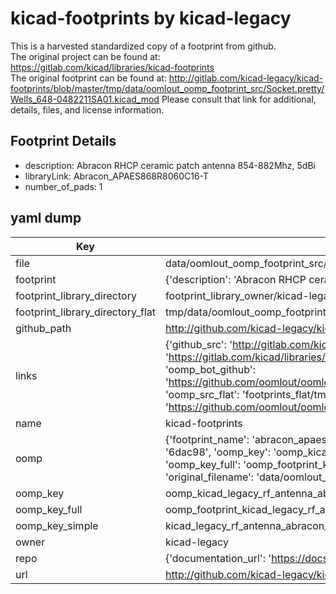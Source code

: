 # kicad-footprints by kicad-legacy  
This is a harvested standardized copy of a footprint from github.  
The original project can be found at:  
https://gitlab.com/kicad/libraries/kicad-footprints  
The original footprint can be found at:
http://gitlab.com/kicad-legacy/kicad-footprints/blob/master/tmp/data/oomlout_oomp_footprint_src/Socket.pretty/Wells_648-0482211SA01.kicad_mod
Please consult that link for additional, details, files, and license information.  
## Footprint Details
* description: Abracon RHCP ceramic patch antenna 854-882Mhz, 5dBi  
* libraryLink: Abracon_APAES868R8060C16-T  
* number_of_pads: 1  
## yaml dump  
| Key | Value |  
| --- | --- |  
| file | data/oomlout_oomp_footprint_src/kicad-footprints/RF_Antenna.pretty/Abracon_APAES868R8060C16-T.kicad_mod |  
| footprint | {'description': 'Abracon RHCP ceramic patch antenna 854-882Mhz, 5dBi', 'libraryLink': 'Abracon_APAES868R8060C16-T', 'number_of_pads': 1} |  
| footprint_library_directory | footprint_library_owner/kicad-legacy_kicad-footprints |  
| footprint_library_directory_flat | tmp/data/oomlout_oomp_footprint_src/footprints_flat/kicad_legacy_rf_antenna_abracon_apaes868r8060c16_t/working |  
| github_path | http://github.com/kicad-legacy/kicad-footprints/blob/master/tmp/data/oomlout_oomp_footprint_src/RF_Antenna.pretty/Abracon_APAES868R8060C16-T.kicad_mod |  
| links | {'github_src': 'http://gitlab.com/kicad-legacy/kicad-footprints/blob/master/tmp/data/oomlout_oomp_footprint_src/Socket.pretty/Wells_648-0482211SA01.kicad_mod', 'github_src_repo': 'https://gitlab.com/kicad/libraries/kicad-footprints', 'oomp_bot': 'tmp/data/oomlout_oomp_footprint_src/footprints/kicad_legacy_rf_antenna_abracon_apaes868r8060c16_t/working', 'oomp_bot_github': 'https://github.com/oomlout/oomlout_oomp_footprint_bot/tree/main/tmp/data/oomlout_oomp_footprint_src/footprints/kicad_legacy_rf_antenna_abracon_apaes868r8060c16_t/working', 'oomp_src_flat': 'footprints_flat/tmp/data/oomlout_oomp_footprint_src/footprints_flat/kicad_legacy_rf_antenna_abracon_apaes868r8060c16_t/working', 'oomp_src_flat_github': 'https://github.com/oomlout/oomlout_oomp_footprint_src/tree/main/tmp/data/oomlout_oomp_footprint_src/footprints_flat/kicad_legacy_rf_antenna_abracon_apaes868r8060c16_t/working'} |  
| name | kicad-footprints |  
| oomp | {'footprint_name': 'abracon_apaes868r8060c16_t', 'library_name': 'rf_antenna', 'md5': '6dac98fda094ba044f71cc29c19edd71', 'md5_10': '6dac98fda0', 'md5_5': '6dac9', 'md5_6': '6dac98', 'oomp_key': 'oomp_kicad_legacy_rf_antenna_abracon_apaes868r8060c16_t', 'oomp_key_extra': 'oomp_footprint_kicad_legacy_rf_antenna_abracon_apaes868r8060c16_t', 'oomp_key_full': 'oomp_footprint_kicad_legacy_rf_antenna_abracon_apaes868r8060c16_t_6dac98', 'oomp_key_simple': 'kicad_legacy_rf_antenna_abracon_apaes868r8060c16_t', 'original_filename': 'data/oomlout_oomp_footprint_src/kicad-footprints/RF_Antenna.pretty/Abracon_APAES868R8060C16-T.kicad_mod', 'owner_name': 'kicad_legacy'} |  
| oomp_key | oomp_kicad_legacy_rf_antenna_abracon_apaes868r8060c16_t |  
| oomp_key_full | oomp_footprint_kicad_legacy_rf_antenna_abracon_apaes868r8060c16_t |  
| oomp_key_simple | kicad_legacy_rf_antenna_abracon_apaes868r8060c16_t |  
| owner | kicad-legacy |  
| repo | {'documentation_url': 'https://docs.github.com/rest/repos/repos#get-a-repository', 'message': 'Not Found'} |  
| url | http://github.com/kicad-legacy/kicad-footprints |  


